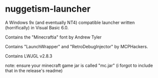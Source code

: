 # nuggetism-launcher
A Windows 9x (and eventually NT4) compatible launcher written (horrifically) in Visual Basic 6.0.

Contains the "Minecraftia" font by Andrew Tyler

Contains "LaunchWrapper" and "RetroDebugInjector" by MCPHackers.

Contains LWJGL v2.8.3

note: ensure your minecraft game jar is called "mc.jar" (i forgot to include that in the release's readme)
